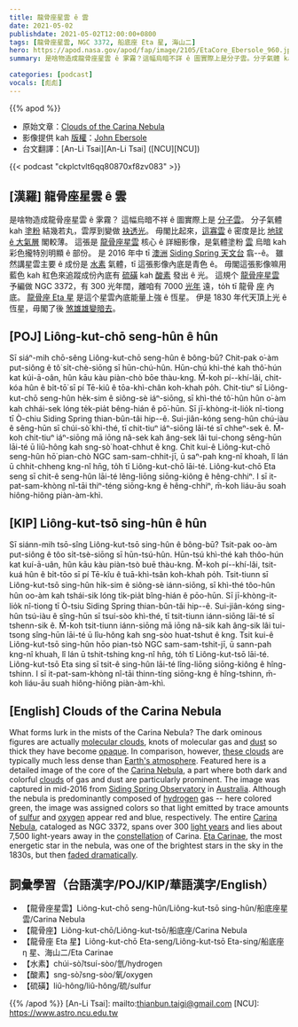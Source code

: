 ```yaml
---
title: 龍骨座星雲 ê 雲
date: 2021-05-02
publishdate: 2021-05-02T12:00:00+0800
tags: [龍骨座星雲, NGC 3372, 船底座 Eta 星, 海山二]
hero: https://apod.nasa.gov/apod/fap/image/2105/EtaCore_Ebersole_960.jpg
summary: 是啥物造成龍骨座星雲 ê 雺霧？這幅烏暗不詳 ê 圖實際上是分子雲。分子氣體 kah 塗粉 ê 結傷厚矣，才會看起來無透明。

categories: [podcast]
vocals: [彪彪]
---
```


{{% apod %}}

- 原始文章：[Clouds of the Carina Nebula](https://apod.nasa.gov/apod/ap210502.html)
- 影像提供 kah [版權][copyright]：[John Ebersole](mailto:j.s.ebersole@gmail.dot.com)
- 台文翻譯：[An-Li Tsai][An-Li Tsai] ([NCU][NCU])

{{< podcast "ckplctvlt6qq80870xf8zv083" >}}

## [漢羅] 龍骨座星雲 ê 雲

是啥物造成龍骨座星雲 ê 雺霧？
這幅烏暗不祥 ê 圖實際上是 [分子雲][molecular clouds]。
分子氣體 kah [塗粉][dust] 結幾若丸，雲厚到變做 [袂透光][opaque]。
毋閣比起來，[這寡雲][these clouds] ê 密度是比 [地球 ê 大氣層][Earth's atmosphere] 閣較薄。
這張是 [龍骨座星雲][Carina Nebula] 核心 ê 詳細影像，是氣體塗粉 [雲][clouds] 烏暗 kah 彩色攏特別明顯 ê 部份。
是 2016 年中 tī [澳洲][Australia] [Siding Spring 天文台][Siding Spring Observatory] 翕--ê。
雖然講星雲主要 ê 成份是 [水素][hydrogen] 氣體，tī 這張影像內底是青色 ê。
毋閣這張影像嘛用藍色 kah 紅色來追蹤成份內底有 [硫磺][sulfur] kah [酸素][oxygen] 發出 ê 光。
這規个 [龍骨座星雲][Carina Nebula] 予編做 NGC 3372，有 300 光年闊，離咱有 7000 [光年][light years] 遠，to̍h tī 龍骨 [座][constellation] 內底。
[龍骨座 Eta 星][Eta Carinae] 是這个星雲內底能量上強 ê 恆星。
伊是 1830 年代天頂上光 ê 恆星，毋閣了後 [煞雄雄變暗去][faded dramatically]。

## [POJ] Liông-kut-chō seng-hûn ê hûn
Sī siáⁿ-mih chō-sêng Liông-kut-chō seng-hûn ê bông-bū?
Chit-pak o͘-àm put-siông ê tô͘ si̍t-chè-siōng sī hūn-chú-hûn.
Hūn-chú khì-thé kah thô͘-hún kat kúi-ā-oân, hûn kāu kàu piàn-chò bōe thàu-kng.
M̄-koh pí--khí-lâi, chit-kóa hûn ê bi̍t-tō͘ sī pí Tē-kiû ê tōa-khì-chân koh-khah po̍h.
Chit-tiuⁿ sī Liông-kut-chō seng-hûn he̍k-sim ê siông-sè iáⁿ-siōng, sī khì-thé tô͘-hûn hûn o͘-àm kah chhái-sek lóng te̍k-pia̍t bêng-hián ê pō͘-hūn.
Sī jī-khòng-it-lio̍k nî-tiong tī Ò-chiu Siding Spring thian-bûn-tâi hip--ê.
Sui-jiân-kóng seng-hûn chú-iàu ê sêng-hūn sī chúi-sò͘ khì-thé, tī chit-tiuⁿ iáⁿ-siōng lāi-té sī chheⁿ-sek ê.
M̄-koh chit-tiuⁿ iáⁿ-siōng mā iōng nâ-sek kah âng-sek lâi tui-chong sêng-hūn lāi-té ū liû-hông kah sng-sò͘ hoat-chhut ê kng.
Chit kui-ê Liông-kut-chō seng-hûn hō͘ pian-chò NGC sam-sam-chhit-jī, ū saⁿ-pah kng-nî khoah, lî lán ū chhit-chheng kng-nî hn̄g, to̍h tī Liông-kut-chō lāi-té.
Liông-kut-chō Eta seng sī chit-ê seng-hûn lāi-té lêng-liōng siōng-kiông ê hêng-chhiⁿ.
I sī it-pat-sam-khòng nî-tāi thiⁿ-téng siōng-kng ê hêng-chhiⁿ, m̄-koh liáu-āu soah hiông-hiông piàn-àm-khì.

## [KIP] Liông-kut-tsō sing-hûn ê hûn
Sī siánn-mih tsō-sîng Liông-kut-tsō sing-hûn ê bông-bū?
Tsit-pak oo-àm put-siông ê tôo si̍t-tsè-siōng sī hūn-tsú-hûn.
Hūn-tsú khì-thé kah thôo-hún kat kuí-ā-uân, hûn kāu kàu piàn-tsò buē thàu-kng.
M̄-koh pí--khí-lâi, tsit-kuá hûn ê bi̍t-tōo sī pí Tē-kîu ê tuā-khì-tsân koh-khah po̍h.
Tsit-tiunn sī Liông-kut-tsō sing-hûn hi̍k-sim ê siông-sè iánn-siōng, sī khì-thé tôo-hûn hûn oo-àm kah tshái-sik lóng ti̍k-pia̍t bîng-hián ê pōo-hūn.
Sī jī-khòng-it-lio̍k nî-tiong tī Ò-tsiu Siding Spring thian-bûn-tâi hip--ê.
Sui-jiân-kóng sing-hûn tsú-iàu ê sîng-hūn sī tsuí-sòo khì-thé, tī tsit-tiunn iánn-siōng lāi-té sī tshenn-sik ê.
M̄-koh tsit-tiunn iánn-siōng mā iōng nâ-sik kah âng-sik lâi tui-tsong sîng-hūn lāi-té ū lîu-hông kah sng-sòo huat-tshut ê kng.
Tsit kui-ê Liông-kut-tsō sing-hûn hōo pian-tsò NGC sam-sam-tshit-jī, ū sann-pah kng-nî khuah, lî lán ū tshit-tshing kng-nî hn̄g, to̍h tī Liông-kut-tsō lāi-té.
Liông-kut-tsō Eta sing sī tsit-ê sing-hûn lāi-té lîng-liōng siōng-kiông ê hîng-tshinn.
I sī it-pat-sam-khòng nî-tāi thinn-tíng siōng-kng ê hîng-tshinn, m̄-koh liáu-āu suah hiông-hiông piàn-àm-khì.

## [English] Clouds of the Carina Nebula
What forms lurk in the mists of the Carina Nebula? The dark ominous figures are actually [molecular clouds][molecular clouds], knots of molecular gas and [dust][dust] so thick they have become [opaque][opaque]. In comparison, however, [these clouds][these clouds] are typically much less dense than [Earth's atmosphere][Earth's atmosphere]. Featured here is a detailed image of the core of the [Carina Nebula][Carina Nebula], a part where both dark and colorful [clouds][clouds] of gas and dust are particularly prominent. The image was captured in mid-2016 from [Siding Spring Observatory][Siding Spring Observatory] in [Australia][Australia]. Although the nebula is predominantly composed of [hydrogen][hydrogen] gas -- here colored green, the image was assigned colors so that light emitted by trace amounts of [sulfur][sulfur] and [oxygen][oxygen] appear red and blue, respectively. The entire [Carina Nebula][Carina Nebula], cataloged as NGC 3372, spans over 300 [light years][light years] and lies about 7,500 light-years away in the [constellation][constellation] of Carina. [Eta Carinae][Eta Carinae], the most energetic star in the nebula, was one of the brightest stars in the sky in the 1830s, but then [faded dramatically][faded dramatically].

## 詞彙學習（台語漢字/POJ/KIP/華語漢字/English）

- 【龍骨座星雲】Liông-kut-chō seng-hûn/Liông-kut-tsō sing-hûn/船底座星雲/Carina Nebula
- 【龍骨座】Liông-kut-chō/Liông-kut-tsō/船底座/Carina Nebula
- 【龍骨座 Eta 星】Liông-kut-chō Eta-seng/Liông-kut-tsō Eta-sing/船底座 η 星、海山二/Eta Carinae
- 【水素】chúi-sò͘/tsuí-sòo/氫/hydrogen
- 【酸素】sng-sò͘/sng-sòo/氧/oxygen
- 【硫磺】liû-hông/liû-hông/硫/sulfur


{{% /apod %}}
[An-Li Tsai]: mailto:thianbun.taigi@gmail.com
[NCU]: https://www.astro.ncu.edu.tw

[copyright]: https://apod.nasa.gov/apod/fap/lib/about_apod.html#srapply

[molecular clouds]:https://en.wikipedia.org/wiki/Molecular_clouds
[dust]:https://apod.nasa.gov/apod/ap030706.html
[opaque]:https://apod.nasa.gov/apod/ap201122.html
[these clouds]:https://www.youtube.com/watch?v=YDNiYGuzZPM
[Earth's atmosphere]:https://www.nasa.gov/mission_pages/sunearth/science/atmosphere-layers2.html
[Carina Nebula]:https://apod.nasa.gov/apod/ap190623.html
[clouds]:https://apod.nasa.gov/apod/ap050110.html
[Siding Spring Observatory]:https://rsaa.anu.edu.au/observatories/siding-spring-observatory
[Australia]:https://en.wikipedia.org/wiki/Australia
[hydrogen]:https://periodic.lanl.gov/1.shtml
[sulfur]:https://periodic.lanl.gov/16.shtml
[oxygen]:https://www.youtube.com/watch?v=2eGES-MrIFo
[Carina Nebula]:https://en.wikipedia.org/wiki/Carina_Nebula
[light years]:https://chandra.harvard.edu/photo/cosmic_distance.html
[constellation]:http://www.ianridpath.com/startales/startales3.htm
[Eta Carinae]:https://en.wikipedia.org/wiki/Eta_Carinae
[faded dramatically]:https://www.aavso.org/vsots_etacar
